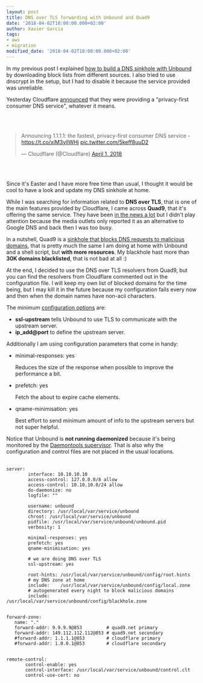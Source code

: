 ```yaml
---
layout: post
title: DNS over TLS forwarding with Unbound and Quad9
date: '2018-04-02T10:00:00.000+02:00'
author: Xavier Garcia
tags:
- aws
- migration
modified_date: '2018-04-02T10:00:00.000+02:00'
---
```


In my previous post I explained [how to build a DNS sinkhole with Unbound](/2016/08/building-dns-sinkhole-in-freebsd-with.html) by downloading block lists from different sources. I also tried to use dnscrypt in the setup, but I had to disable it because the service provided was unreliable. 


Yesterday Cloudflare [announced](https://blog.cloudflare.com/announcing-1111/) that they were providing a "privacy-first consumer DNS service", whatever it means.

<br/>
<br/>
<blockquote class="twitter-tweet" data-lang="en"><p lang="en" dir="ltr">Announcing 1.1.1.1: the fastest, privacy-first consumer DNS service - <a href="https://t.co/xiM3yllWHj">https://t.co/xiM3yllWHj</a> <a href="https://t.co/5keff8uuD2">pic.twitter.com/5keff8uuD2</a></p>&mdash; Cloudflare (@Cloudflare) <a href="https://twitter.com/Cloudflare/status/980430875258212352?ref_src=twsrc%5Etfw">April 1, 2018</a></blockquote>
<script async src="https://platform.twitter.com/widgets.js" charset="utf-8"></script>
<br/>
<br/>


Since it's Easter and I have more free time than usual, I thought it would be cool to have a look and update my DNS sinkhole at home.


While I was searching for information related to **DNS over TLS**, that is one of the main features provided by Cloudflare, I came across **Quad9**, that it's offering the same service. They have been [in the news a lot](https://arstechnica.com/information-technology/2017/11/new-quad9-dns-service-blocks-malicious-domains-for-everyone/) but I didn't play attention because the media outlets only reported it as an alternative to Google DNS and back then I was too busy.

In a nutshell, Quad9 is a [sinkhole that blocks DNS requests to malicious domains](https://quad9.net/about/), that is pretty much the same I am doing at home with Unbound and a shell script, but **with more resources**. My blackhole hast more than **30K domains blacklisted**, that is not bad at all :)



At the end, I decided to use the DNS over TLS resolvers from Quad9, but you can find the resolvers from Cloudflare commented out in the configuration file. I will keep my own list of blocked domains for the time being, but I may kill it in the future because my configuration fails every now and then when the domain names have non-acii characters.

The minimum [configuration options](https://www.unbound.net/documentation/unbound.conf.html) are:

* **ssl-upstream** tells Unbound to use TLS to communicate with the upstream server.
* **ip_add@port** to define the upstream server.

Additionally I am using configuration parameters that come in handy:

* minimal-responses: yes

  Reduces the size of the response when possible to improve the performance a bit.

* prefetch: yes

  Fetch the about to expire cache elements.

* qname-minimisation: yes

  Best effort to send minimum amount of info to the upstream servers but not super helpful.


Notice that Unbound is **not running daemonized** because it's being monitored by the [Daemontools supervisor](https://cr.yp.to/daemontools.html). That is also why the configuration and control files are not placed in the usual locations.
<br/>
<br/>

```
server:
        interface: 10.10.10.10
        access-control: 127.0.0.0/8 allow
        access-control: 10.10.10.0/24 allow
        do-daemonize: no
        logfile: ""

        username: unbound
        directory: /usr/local/var/service/unbound
        chroot: /usr/local/var/service/unbound
        pidfile: /usr/local/var/service/unbound/unbound.pid
        verbosity: 1

        minimal-responses: yes
        prefetch: yes
        qname-minimisation: yes

        # we are doing DNS over TLS
        ssl-upstream: yes

        root-hints: /usr/local/var/service/unbound/config/root.hints
        # my DNS zone at home
        include:    /usr/local/var/service/unbound/config/local.zone
        # autogenerated every night to block malicious domains
        include:    /usr/local/var/service/unbound/config/blackhole.zone


forward-zone:
   name: "."
   forward-addr: 9.9.9.9@853         # quad9.net primary
   forward-addr: 149.112.112.112@853 # quad9.net secondary
   #forward-addr: 1.1.1.1@853        # cloudflare primary
   #forward-addr: 1.0.0.1@853        # cloudflare secondary


remote-control:
       control-enable: yes
       control-interface: /usr/local/var/service/unbound/control.clt
       control-use-cert: no

```
